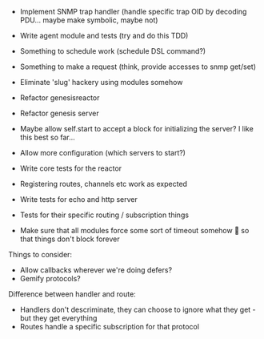 + Implement SNMP trap handler (handle specific trap OID by decoding PDU... maybe make symbolic, maybe not)

+ Write agent module and tests (try and do this TDD)
 + Something to schedule work (schedule DSL command?)
 + Something to make a request (think, provide accesses to snmp get/set)

+ Eliminate 'slug' hackery using modules somehow

+ Refactor genesisreactor
+ Refactor genesis server
 + Maybe allow self.start to accept a block for initializing the server? I like this best so far...

+ Allow more configuration (which servers to start?)
+ Write core tests for the reactor
 + Registering routes, channels etc work as expected

+ Write tests for echo and http server
 + Tests for their specific routing / subscription things
+ Make sure that all modules force some sort of timeout somehow :wave: so that things don't block forever

Things to consider:

+ Allow callbacks wherever we're doing defers?
+ Gemify protocols?

Difference between handler and route:

+ Handlers don't descriminate, they can choose to ignore what they get - but they get everything
+ Routes handle a specific subscription for that protocol
